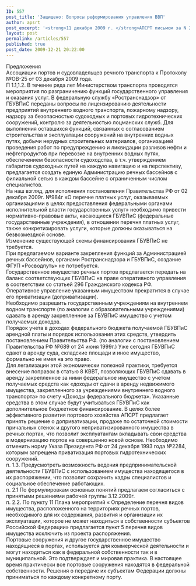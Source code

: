 ```yaml
---
ID: 557
post_title: 'Защищено: Вопросы реформирования управления ВВП'
author: apsrt
post_excerpt: '<strong>11 декабря 2009 г. </strong>АПСРТ письмом за N 2-02/284 направлены в Минтранс России предложения по вопросам реформирования управления ВВП (в соответствии с протоколом N ОВ-25 от 3 декабря 2009 г. совещания у заместителя Министра Олерского В.А.)'
layout: post
permalink: /articles/557
published: true
post_date: 2009-12-21 20:22:00
---
```

Предложения   
Ассоциации портов и судовладельцев речного транспорта к Протоколу №ОВ-25 от 03 декабря 2009 года.  
П 1.1,1.2. В течение ряда лет Министерством транспорта проводятся мероприятия по разграничению функций государственного управления и оказания услуг. В федеральную службу «Ространснадзор» от ГБУВПиС переданы вопросы по лицензированию деятельности предприятий внутреннего водного транспорта, пожарному надзору, надзору за безопасностью судоходных и портовых гидротехнических сооружений, контролю за деятельностью лоцманских служб. Для выполнения оставшихся функций, связанных с согласованием строительства и эксплуатации сооружений на внутренних водных путях, добычи нерудных строительных материалов, организацией проведения работ по предупреждению и ликвидации разливов нефти и нефтепродуктов при перевозке на внутренних водных путях, обеспечением безопасности судоходства, в т.ч. утверждением габаритов судоходных путей на каждую навигацию и на перспективу, предлагается создать единую Администрацию речных бассейнов с филиальной сетью в каждом бассейне с ограниченным числом специалистов.   
На наш взгляд, для исполнения постановления Правительства РФ от 02 декабря 2009г. №984г «О перечне платных услуг, оказываемых организациями в целях предоставления федеральными органами исполнительной власти государственных услуг» необходимо привести нормативно-правовые акты, касающиеся ГБУВПиС (федеральные государственные учреждения), в отношении перечня платных услуг, также конкретизировать услуги, которые должны оказываться на безвозмездной основе.   
Изменение существующей схемы финансирования ГБУВПиС не требуется.   
При предлагаемом варианте закрепления функций за Администрацией речных бассейнов, органами Ространснадзора и ГБУВПиС, создание ФГУП «Росводпуть» не потребуется.   
Государственное имущество речных портов предлагается передать на баланс соответствующих ГБУВПиС на праве оперативного управления в соответствии со статьей 296 Гражданского кодекса РФ.  
Оперативное управление указанным имуществом прекратится в случае его приватизации (доприватизации).   
Необходимо разрешить государственным учреждениям на внутреннем водном транспорте (по аналогии с образовательными учреждениями) сдавать в аренду закрепленное за ГБУВПиС имущество с учетом получаемых доходов.  
Порядок учета в доходах федерального бюджета получаемой ГБУВПиС арендной платы и порядок использования этих средств, утвердить постановлением Правительства РФ. (по аналогии с постановлением Правительства РФ №689 от 24 июня 1999г.) Уже сегодня ГБУВПиС сдают в аренду суда, складские площади и иное имущество, формально не имея на это право.  
Для легализации этой экономически полезной практики, требуется внесение поправок в статью 8 КВВТ, позволяющих ГБУВПиС сдавать в аренду закрепленное за ними федеральное имущество с учетом получаемых средств как «доходы от сдачи в аренду недвижимого имущества, закрепленного за учреждениями внутреннего водного транспорта» по счету «Доходы федерального бюджета». Указанные средства в этом случае будут учитываться ГБУВПиС как дополнительное бюджетное финансирование. В целях более эффективного развития портового хозяйства АПСРТ предлагает принять решение о доприватизации, продаже по остаточной стоимости причальных стенок и другого неприватизированного имущества в речных портах, что позволит эксплуатантам вкладывать свои средства в модернизацию портов на совершенно новой основе. Необходимо отменить норму Указа Президента РФ от 24 декабря 1993 года №2284, которым запрещена приватизация портовых гидротехнических сооружений.   
п. 1.3. Предусмотреть возможность ведения предпринимательской деятельности ГБУВПиС с использованием имущества находящегося в их распоряжении, что позволит сохранить кадры специалистов и социальное обеспечение работающих.  
п. 2.1 По формулировкам основных понятий предлагаем согласиться с принятыми решениями рабочей группы 3.12.2009г.   
п. 2.2. По пункту 11 Плана мероприятий « Определение перечня видов имущества, расположенного на территориях речных портов, необходимого для их содержания, развития и организации их эксплуатации, которое не может находиться в собственности субъектов Российской Федерации» предлагается пункт 5 перечня видов имущества исключить из проекта распоряжения.  
Портовые сооружения и другое государственное имущество находящиеся в портах, используется для коммерческой деятельности и могут находиться как в федеральной собственности так и в муниципальной. Это подтверждает и мировая практика. В настоящее время практически все портовые сооружения находятся в федеральной собственности. Решения о передаче их субъектам Федерации должны приниматься по каждому конкретному порту.